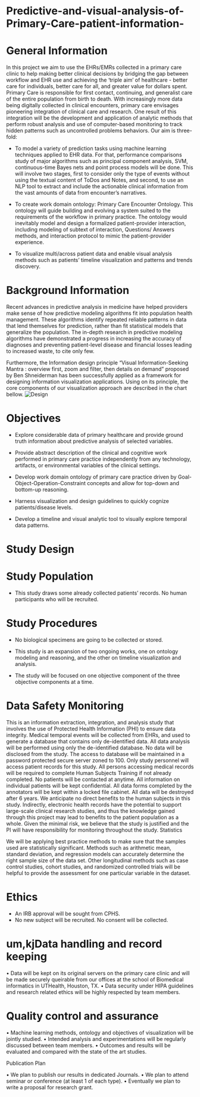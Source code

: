 # Predictive-and-visual-analysis-of-Primary-Care-patient-information-

# General Information

In this project we aim to use the EHRs/EMRs collected in a primary care clinic to help making better clinical decisions by bridging the gap between workflow and EHR use and achieving the ‘triple aim’ of healthcare - better care for individuals, better care for all, and greater value for dollars spent. Primary Care is responsible for first contact, continuing, and generalist care of the entire population from birth to death. With increasingly more data being digitally collected in clinical encounters, primary care envisages pioneering integration of clinical care and research. One result of this integration will be the development and application of analytic methods that perform robust analysis and use of computer-based monitoring to track hidden patterns such as uncontrolled problems behaviors. Our aim is three-fold:

- To model a variety of prediction tasks using machine learning techniques applied to EHR data. For that, performance comparisons study of major algorithms such as principal component analysis, SVM, continuous-time Bayes nets and point process models will be done. This will involve two stages, first to consider only the type of events without using the textual content of ToDos and Notes, and second, to use an NLP tool to extract and include the actionable clinical information from the vast amounts of data from encounter’s narratives.

- To create work domain ontology: Primary Care Encounter Ontology. This ontology will guide building and evolving a system suited to the requirements of the workflow in primary practice. The ontology would inevitably model and design a formalized patient-provider interaction, including modeling of subtext of interaction, Questions/ Answers methods, and interaction protocol to mimic the patient-provider experience.

- To visualize multi/across patient data and enable visual analysis methods such as patients’ timeline visualization and patterns and trends discovery.



# Background Information 

Recent advances in predictive analysis in medicine have helped providers make sense of how predictive modeling algorithms fit into population health management. These algorithms identify repeated reliable patterns in data that lend themselves for prediction, rather than fit statistical models that generalize the population. The in-depth research in predictive modeling algorithms have demonstrated a progress in increasing the accuracy of diagnoses and preventing patient-level disease and financial losses leading to increased waste, to cite only few.

Furthermore, the Information design principle “Visual Information-Seeking Mantra : overview first, zoom and filter, then details on demand” proposed by Ben Shneiderman has been successfully applied as a framework for designing information visualization applications. Using on its principle, the core components of our visualization approach are described in the chart bellow. 
 ![Design](../Images/Design.png)

# Objectives

- Explore considerable data of primary healthcare and provide ground truth information about predictive analysis of selected variables. 

- Provide abstract description of the clinical and cognitive work performed in primary care practice independently from any technology, artifacts, or environmental variables of the clinical settings.

- Develop work domain ontology of primary care practice driven by Goal-Object-Operation-Constraint concepts and allow for top-down and bottom-up reasoning.

- Harness visualization and design guidelines to quickly cognize patients/disease levels. 

- Develop a timeline and visual analytic tool to visually explore temporal data patterns.

# Study Design

# Study Population

- This study draws some already collected patients’ records. No human participants who will be recruited.

# Study Procedures

- No biological specimens are going to be collected or stored.

- This study is an expansion of two ongoing works, one on ontology modeling and reasoning, and the other on timeline visualization and analysis.

- The study will be focused on one objective component of the three objective components at a time.
	
# Data Safety Monitoring
 
This is an information extraction, integration, and analysis study that involves the use of Protected Health Information (PHI) to ensure data integrity. Medical temporal events will be collected from EHRs, and used to generate a database that contains only de-identified data. All data analysis will be performed using only the de-identified database. No data will be disclosed from the study. The access to database will be maintained in a password protected secure server zoned to 100.
Only study personnel will access patient records for this study.  All persons accessing medical records will be required to complete Human Subjects Training if not already completed. No patients will be contacted at anytime. All information on individual patients will be kept confidential. All data forms completed by the annotators will be kept within a locked file cabinet. All data will be destroyed after 6 years.
We anticipate no direct benefits to the human subjects in this study. Indirectly, electronic health records have the potential to support large-scale clinical research studies, and thus the knowledge gained through this project may lead to benefits to the patient population as a whole. Given the minimal risk, we believe that the study is justified and the PI will have responsibility for monitoring throughout the study.
Statistics

We will be applying best practice methods to make sure that the samples used are statistically significant. Methods such as arithmetic mean, standard deviation, and regression models can accurately determine the right sample size of the data set. Other longitudinal methods such as case control studies, cohort studies, and randomized controlled trials will be helpful to provide the assessment for one particular variable in the dataset.

# Ethics

- An IRB approval will be sought from CPHS.
- No new subject will be recruited. No consent will be collected. 

# um,kjData handling and record keeping

•	Data will be kept on its original servers on the primary care clinic and will be made securely queirable from our offices at the school of Biomedical informatics in UTHealth, Houston, TX.
•	Data security under HIPA guidelines and research related ethics will be highly respected by team members.

# Quality control and assurance

•	Machine learning methods, ontology and objectives of visualization will be jointly studied.
•	Intended analysis and experimentations will be regularly discussed between team members.
•	Outcomes and results will be evaluated and compared with the state of the art studies.

Publication Plan

•	We plan to publish our results in dedicated Journals.
•	We plan to attend seminar or conference (at least 1 of each type).
•	Eventually we plan to write a proposal for research grant.


